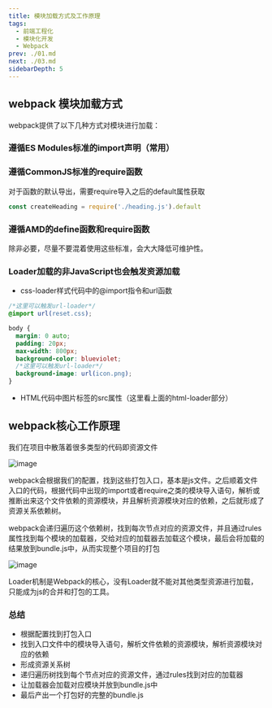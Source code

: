 ```yaml
---
title: 模块加载方式及工作原理
tags:
  - 前端工程化
  - 模块化开发
  - Webpack
prev: ./01.md
next: ./03.md
sidebarDepth: 5
---
```

## webpack 模块加载方式
webpack提供了以下几种方式对模块进行加载：
### 遵循ES Modules标准的import声明（常用）
### 遵循CommonJS标准的require函数
对于函数的默认导出，需要require导入之后的default属性获取
```js
const createHeading = require('./heading.js').default
```
### 遵循AMD的define函数和require函数

除非必要，尽量不要混着使用这些标准，会大大降低可维护性。

### Loader加载的非JavaScript也会触发资源加载
- css-loader样式代码中的@import指令和url函数

```css
/*这里可以触发url-loader*/
@import url(reset.css);

body {
  margin: 0 auto;
  padding: 20px;
  max-width: 800px;
  background-color: blueviolet;
  /*这里可以触发url-loader*/
  background-image: url(icon.png);
}
```

- HTML代码中图片标签的src属性（这里看上面的html-loader部分）

## webpack核心工作原理
我们在项目中散落着很多类型的代码即资源文件

![image](/assets/images/program/modules/webpack44.png)

webpack会根据我们的配置，找到这些打包入口，基本是js文件。之后顺着文件入口的代码，根据代码中出现的import或者require之类的模块导入语句，解析或推断出来这个文件依赖的资源模块，并且解析资源模块对应的依赖，之后就形成了资源关系依赖树。

webpack会递归遍历这个依赖树，找到每次节点对应的资源文件，并且通过rules属性找到每个模块的加载器，交给对应的加载器去加载这个模块，最后会将加载的结果放到bundle.js中，从而实现整个项目的打包

![image](/assets/images/program/modules/webpack45.png)

Loader机制是Webpack的核心，没有Loader就不能对其他类型资源进行加载，只能成为js的合并和打包的工具。

### 总结
- 根据配置找到打包入口
- 找到入口文件中的模块导入语句，解析文件依赖的资源模块，解析资源模块对应的依赖
- 形成资源关系树
- 递归遍历树找到每个节点对应的资源文件，通过rules找到对应的加载器
- 让加载器会加载对应模块并放到bundle.js中
- 最后产出一个打包好的完整的bundle.js
